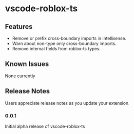 # vscode-roblox-ts

## Features

- Remove or prefix cross-boundary imports in intellisense.
- Warn about non-type only cross-boundary imports.
- Remove internal fields from roblox-ts types.

## Known Issues

None currently

## Release Notes

Users appreciate release notes as you update your extension.

### 0.0.1

Initial alpha release of vscode-roblox-ts
